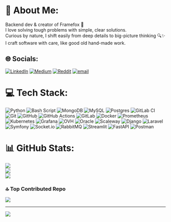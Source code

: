 # 💫 About Me:
Backend dev & creator of Framefox 🦊<br>I love solving tough problems with simple, clear solutions.<br>Curious by nature, I shift easily from deep details to big-picture thinking 🔍✨<br>I craft software with care, like good old hand-made work.


## 🌐 Socials:
[![LinkedIn](https://img.shields.io/badge/LinkedIn-%230077B5.svg?logo=linkedin&logoColor=white)](https://linkedin.com/in/rayen-boumaza) [![Medium](https://img.shields.io/badge/Medium-12100E?logo=medium&logoColor=white)](https://medium.com/@boumaza.rayen) [![Reddit](https://img.shields.io/badge/Reddit-%23FF4500.svg?logo=Reddit&logoColor=white)](https://reddit.com/user/Sea-Dance8242) [![email](https://img.shields.io/badge/Email-D14836?logo=gmail&logoColor=white)](mailto:boumaza.rayen@outlook.fr) 

# 💻 Tech Stack:
![Python](https://img.shields.io/badge/python-3670A0?style=flat-square&logo=python&logoColor=ffdd54) ![Bash Script](https://img.shields.io/badge/bash_script-%23121011.svg?style=flat-square&logo=gnu-bash&logoColor=white) ![MongoDB](https://img.shields.io/badge/MongoDB-%234ea94b.svg?style=flat-square&logo=mongodb&logoColor=white) ![MySQL](https://img.shields.io/badge/mysql-4479A1.svg?style=flat-square&logo=mysql&logoColor=white) ![Postgres](https://img.shields.io/badge/postgres-%23316192.svg?style=flat-square&logo=postgresql&logoColor=white) ![GitLab CI](https://img.shields.io/badge/gitlab%20CI-%23181717.svg?style=flat-square&logo=gitlab&logoColor=white) ![Git](https://img.shields.io/badge/git-%23F05033.svg?style=flat-square&logo=git&logoColor=white) ![GitHub](https://img.shields.io/badge/github-%23121011.svg?style=flat-square&logo=github&logoColor=white) ![GitHub Actions](https://img.shields.io/badge/github%20actions-%232671E5.svg?style=flat-square&logo=githubactions&logoColor=white) ![GitLab](https://img.shields.io/badge/gitlab-%23181717.svg?style=flat-square&logo=gitlab&logoColor=white) ![Docker](https://img.shields.io/badge/docker-%230db7ed.svg?style=flat-square&logo=docker&logoColor=white) ![Prometheus](https://img.shields.io/badge/Prometheus-E6522C?style=flat-square&logo=Prometheus&logoColor=white) ![Kubernetes](https://img.shields.io/badge/kubernetes-%23326ce5.svg?style=flat-square&logo=kubernetes&logoColor=white) ![Grafana](https://img.shields.io/badge/grafana-%23F46800.svg?style=flat-square&logo=grafana&logoColor=white) ![OVH](https://img.shields.io/badge/ovh-%23123F6D.svg?style=flat-square&logo=ovh&logoColor=#123F6D) ![Oracle](https://img.shields.io/badge/Oracle-F80000?style=flat-square&logo=oracle&logoColor=white) ![Scaleway](https://img.shields.io/badge/SCALEWAY-%234f0599.svg?style=flat-square&logo=scaleway&logoColor=white) ![Django](https://img.shields.io/badge/django-%23092E20.svg?style=flat-square&logo=django&logoColor=white) ![Laravel](https://img.shields.io/badge/laravel-%23FF2D20.svg?style=flat-square&logo=laravel&logoColor=white) ![Symfony](https://img.shields.io/badge/symfony-%23000000.svg?style=flat-square&logo=symfony&logoColor=white) ![Socket.io](https://img.shields.io/badge/Socket.io-black?style=flat-square&logo=socket.io&badgeColor=010101) ![RabbitMQ](https://img.shields.io/badge/rabbitmq-FF6600?style=flat-square&logo=rabbitmq&logoColor=white) ![Streamlit](https://img.shields.io/badge/Streamlit-%23FE4B4B.svg?style=flat-square&logo=streamlit&logoColor=white) ![FastAPI](https://img.shields.io/badge/FastAPI-005571?style=flat-square&logo=fastapi) ![Postman](https://img.shields.io/badge/Postman-FF6C37?style=flat-square&logo=postman&logoColor=white)
# 📊 GitHub Stats:
![](https://github-readme-stats.vercel.app/api?username=RayenBou&theme=dark&hide_border=false&include_all_commits=false&count_private=true)<br/>
![](https://nirzak-streak-stats.vercel.app/?user=RayenBou&theme=dark&hide_border=false)<br/>
![](https://github-readme-stats.vercel.app/api/top-langs/?username=RayenBou&theme=dark&hide_border=false&include_all_commits=false&count_private=true&layout=compact)

### 🔝 Top Contributed Repo
![](https://github-contributor-stats.vercel.app/api?username=RayenBou&limit=5&theme=dark&combine_all_yearly_contributions=true)

---
[![](https://visitcount.itsvg.in/api?id=RayenBou&icon=0&color=0)](https://visitcount.itsvg.in)

<!-- Proudly created with GPRM ( https://gprm.itsvg.in ) -->
